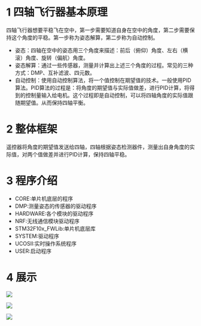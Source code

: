 ﻿# 1 四轴飞行器基本原理

四轴飞行器想要平稳飞在空中，第一步需要知道自身在空中的角度，第二步需要保持这个角度的平稳。第一步称为姿态解算，第二步称为自动控制。

* 姿态：四轴在空中的姿态用三个角度来描述：前后（俯仰）角度、左右（横滚）角度、旋转（偏航）角度。
* 姿态解算：通过一些传感器，测量并计算出上述三个角度的过程。常见的三种方式：DMP、互补滤波、四元数。
* 自动控制：使用自动控制算法，将一个值控制在期望值的技术。一般使用PID算法。PID算法的过程是：将角度的期望值与实际值做差，进行PID计算，将得到的控制量输入给电机。这个过程即是自动控制，可以将四轴角度的实际值跟随期望值。从而保持四轴平衡。

# 2 整体框架

遥控器将角度的期望值发送给四轴，四轴根据姿态检测器件，测量出自身角度的实际值，对两个值做差并进行PID计算，保持四轴平稳。


# 3 程序介绍

* CORE:单片机底层的程序
* DMP:测量姿态的传感器的驱动程序
* HARDWARE:各个模块的驱动程序
* NRF:无线通信模块驱动程序
* STM32F10x_FWLib:单片机底层库
* SYSTEM:驱动程序
* UCOSII:实时操作系统程序
* USER:启动程序


# 4 展示

![](/1.jgp)



![](1.jgp)


![](https://github.com/zhang555/my_quadcopter/blob/master/1.jpg)
